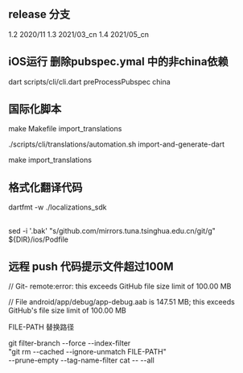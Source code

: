 
## release 分支
  1.2  2020/11
  1.3  2021/03_cn
  1.4  2021/05_cn

## iOS运行 删除pubspec.ymal 中的非china依赖

dart scripts/cli/cli.dart preProcessPubspec china


## 国际化脚本

make Makefile import_translations

./scripts/cli/translations/automation.sh import-and-generate-dart

make import_translations

## 格式化翻译代码

dartfmt -w ./localizations_sdk

## 

sed -i '.bak' "s/github.com/mirrors.tuna.tsinghua.edu.cn\/git/g" ${DIR}/ios/Podfile



## 远程 push 代码提示文件超过100M
// Git- remote:error: this exceeds GitHub file size limit of 100.00 MB

// File android/app/debug/app-debug.aab is 147.51 MB; this exceeds GitHub's file size limit of 100.00 MB

FILE-PATH 替换路径

git filter-branch --force --index-filter \
  "git rm --cached --ignore-unmatch FILE-PATH" \
  --prune-empty --tag-name-filter cat -- --all